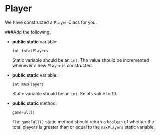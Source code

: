 # Player
We have constructed a `Player` Class for you.

###Add the following:
- **public static** variable:
    ```
    int totalPlayers
    ```
    Static variable should be an `int`. The value should be incremented whenever a new `Player` is constructed.


- **public static** variable:
    ```
    int maxPlayers
    ```
    Static variable should be an `int`. Set its value to 10.


- **public static** method:
    ```
    gameFull()
    ```
    The `gameFull()` static method should return a `boolean` of whether the total players is greater than or equal to the `maxPlayers` static variable.